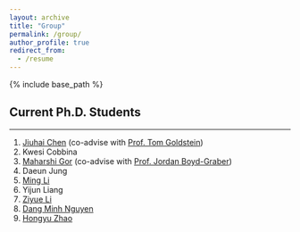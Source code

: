 ```yaml
---
layout: archive
title: "Group"
permalink: /group/
author_profile: true
redirect_from:
  - /resume
---
```


{% include base_path %}

<!-- ## Faculty
-----
1. Tianyi Zhou -->


## Current Ph.D. Students
-----
1. [Jiuhai Chen](https://scholar.google.com/citations?user=eJP77eoAAAAJ&hl=en) (co-advise with [Prof. Tom Goldstein](https://www.cs.umd.edu/~tomg/))
1. Kwesi Cobbina
1. [Maharshi Gor](https://mgor.info/) (co-advise with [Prof. Jordan Boyd-Graber](https://users.umiacs.umd.edu/~jbg/))
1. Daeun Jung
1. [Ming Li](https://mingliiii.github.io/)
1. Yijun Liang
1. [Ziyue Li](https://l0i6t1z9y.github.io/)
1. [Dang Minh Nguyen](https://dangne.github.io/)
1. [Hongyu Zhao](https://scholar.google.com/citations?user=bGy-EUAAAAAJ&hl=en)


<!-- ## Master Students at UMD
-----
1. Sushant Karki
1. [Davit Soselia](https://davitsoselia.com/)
1. Xuhao Chen
1. Xiaoyan Feng


## Undergraduate Students at UMD
----- -->


<!-- ## Collaborating Students
-----
1. [Tao Shen](https://scholar.google.com/citations?user=SegyX9AAAAAJ&hl=en)
1. [Lu Liu](https://liulu112601.github.io/)
1. Shuang Ao
1. Yijun Yang
1. Haiyan Zhao
1. [Kaiwen Yang](https://scholar.google.com/citations?user=WQzn8u0AAAAJ&hl=en)
1. [Shuangtong Li](http://staff.ustc.edu.cn/~xinmei/stli.html)
1. [Lilly Kumari](https://scholar.google.co.in/citations?user=eoGxOusAAAAJ&hl=en)
1. [Chen Liang](https://cliang1453.github.io/)
1. [Ruochen Wang](https://ruocwang.github.io/)
1. Chenkai Hou
1. [Haonan Wang](https://charles-haonan-wang.me/)
1. [Linxi Song](https://www.researchgate.net/profile/Linxin-Song-3)
1. [Jieyu Zhang](https://jieyuz2.github.io/)
1. [Lovish Madaan](https://lovishmadaan.github.io/)
1. [Yue Tan](https://yuetan031.github.io/)
1. Jie Ma
1. Weisi Tang
1. Yucheng Yang
1. Qiang He
1. Jiangtao Kong
1. [Yujie Xie](https://scholar.google.com/citations?user=r2FiAE4AAAAJ&hl=en)
1. Chunxu Zhang
1. Zhiwei Li
1. Hao Huang
1. Ming Xie
1. Songhua Wu
1. Zhihong Deng
1. [Yu Shen](https://www.cs.umd.edu/~yushen/)
1. [Divya Kothandaraman](https://divyakraman.github.io/)
1. [Lichang Chen](https://lichang-chen.github.io/)
1. [Shwai He](https://scholar.google.com.hk/citations?user=4y5BYF0AAAAJ&hl=zh-CN) 
 -->
<!-- {% if author.googlescholar %}
  You can also find my articles on <u><a href="{{author.googlescholar}}">my Google Scholar profile</a>.</u>
{% endif %} -->

<!-- {% for post in site.publications reversed %}
  {% include archive-single.html %}
{% endfor %} -->
